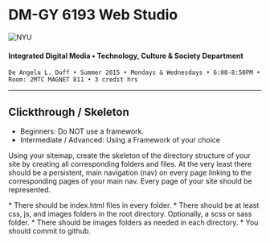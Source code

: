 # DM-GY 6193 Web Studio

![NYU](http://ws2.polishedsolid.com/de/nyu_soe_logo.png)
#### Integrated Digital Media • Technology, Culture & Society Department

    De Angela L. Duff • Summer 2015 • Mondays & Wednesdays • 6:00-8:50PM • Room: 2MTC MAGNET 811 • 3 credit hrs

---

## Clickthrough / Skeleton

* Beginners: Do NOT use a framework.
* Intermediate / Advanced: Using a Framework of your choice

<p>Using your sitemap, create the skeleton of the directory structure of your site by creating all corresponding folders and files. At the very least there should be a persistent, main navigation (nav) on every page linking to the corresponding pages of your main nav. Every page of your site should be represented. </p>
* There should be index.html files in every folder.
* There should be at least css, js, and images folders in the root directory. Optionally, a scss or sass folder.
* There should be images folders as needed in each directory.
* You should commit to github.












